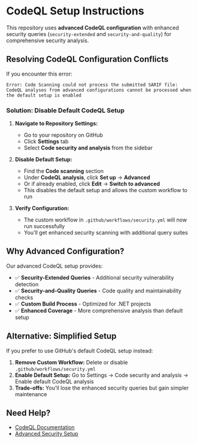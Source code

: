 # CodeQL Setup Instructions

This repository uses **advanced CodeQL configuration** with enhanced security queries (`security-extended` and `security-and-quality`) for comprehensive security analysis.

## Resolving CodeQL Configuration Conflicts

If you encounter this error:
```
Error: Code Scanning could not process the submitted SARIF file:
CodeQL analyses from advanced configurations cannot be processed when the default setup is enabled
```

### Solution: Disable Default CodeQL Setup

1. **Navigate to Repository Settings:**
   - Go to your repository on GitHub
   - Click **Settings** tab
   - Select **Code security and analysis** from the sidebar

2. **Disable Default Setup:**
   - Find the **Code scanning** section
   - Under **CodeQL analysis**, click **Set up** → **Advanced**
   - Or if already enabled, click **Edit** → **Switch to advanced**
   - This disables the default setup and allows the custom workflow to run

3. **Verify Configuration:**
   - The custom workflow in `.github/workflows/security.yml` will now run successfully
   - You'll get enhanced security scanning with additional query suites

## Why Advanced Configuration?

Our advanced CodeQL setup provides:

- ✅ **Security-Extended Queries** - Additional security vulnerability detection
- ✅ **Security-and-Quality Queries** - Code quality and maintainability checks  
- ✅ **Custom Build Process** - Optimized for .NET projects
- ✅ **Enhanced Coverage** - More comprehensive analysis than default setup

## Alternative: Simplified Setup

If you prefer to use GitHub's default CodeQL setup instead:

1. **Remove Custom Workflow:** Delete or disable `.github/workflows/security.yml`
2. **Enable Default Setup:** Go to Settings → Code security and analysis → Enable default CodeQL analysis
3. **Trade-offs:** You'll lose the enhanced security queries but gain simpler maintenance

## Need Help?

- [CodeQL Documentation](https://docs.github.com/en/code-security/code-scanning/automatically-scanning-your-code-for-vulnerabilities-and-errors/about-code-scanning-with-codeql)
- [Advanced Security Setup](https://docs.github.com/en/code-security/code-scanning/automatically-scanning-your-code-for-vulnerabilities-and-errors/configuring-code-scanning-for-a-repository)